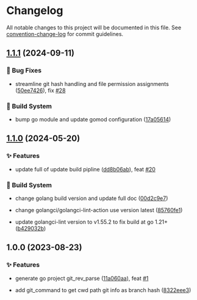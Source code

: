 # Changelog

All notable changes to this project will be documented in this file. See [convention-change-log](https://github.com/convention-change/convention-change-log) for commit guidelines.

## [1.1.1](https://github.com/convention-change/zymosis/compare/1.1.0...v1.1.1) (2024-09-11)

### 🐛 Bug Fixes

* streamline git hash handling and file permission assignments ([50ee7426](https://github.com/convention-change/zymosis/commit/50ee7426b5145a1603a6c0ed0d185ada42f5884d)), fix [#28](https://github.com/convention-change/zymosis/issues/28)

### 👷‍ Build System

* bump go module and update gomod configuration ([17a05614](https://github.com/convention-change/zymosis/commit/17a056147501504a8e371e5f27f020bd2f31957d))

## [1.1.0](https://github.com/convention-change/zymosis/compare/1.0.0...v1.1.0) (2024-05-20)

### ✨ Features

* update full of update build pipline ([dd8b06ab](https://github.com/convention-change/zymosis/commit/dd8b06ab4b9dea733dc5d18cd032aa1ab233625b)), feat [#20](https://github.com/convention-change/zymosis/issues/20)

### 👷‍ Build System

* change golang build version and update full doc ([00d2c9e7](https://github.com/convention-change/zymosis/commit/00d2c9e7074ce84cf87556e0d6f17be9d52797d6))

* change golangci/golangci-lint-action use version latest ([85760fe1](https://github.com/convention-change/zymosis/commit/85760fe12912fcbad94d066ef1104c2a43928adf))

* update golangci-lint version to v1.55.2 to fix build at go 1.21+ ([b429032b](https://github.com/convention-change/zymosis/commit/b429032b806b44190579b4d6139888eb7e13a986))

## 1.0.0 (2023-08-23)

### ✨ Features

* generate go project git_rev_parse ([11a060aa](https://github.com/convention-change/zymosis/commit/11a060aad16b971b37c790aac3b113dee43eee17)), feat [#1](https://github.com/convention-change/zymosis/issues/1)

* add git_command to get cwd path git info as branch hash ([8322eee3](https://github.com/convention-change/zymosis/commit/8322eee38f47dbfc023b93684a758f13e845487c))

